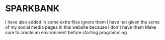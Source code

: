 # SPARKBANK
I have also added in some extra files ignore them
I have not given the some of my social media pages in this website because i don't have them
Make sure to create an environment before starting programming 


